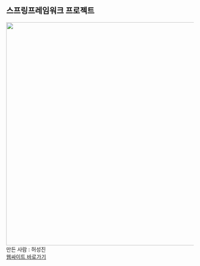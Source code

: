 <h2>스프링프레임워크 프로젝트</h2>
<img src = "http://49.142.157.251:9090/cjgreen/resources/images/javaProjectS13(%ED%97%88%EC%84%B1%EC%A7%84).jpg" style = "width : 600px;" />
만든 사람 : 허성진<br/>
<a href = "http://49.142.157.251:9090/javaProjectS13/">웹싸이트 바로가기</a>

